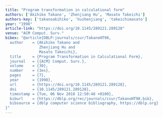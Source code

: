 ```yaml
---
title: "Program transformation in calculational form"
authors: ['Akihiko Takano', 'Zhenjiang Hu', 'Masato Takeichi']
authors-key: ['takanoakihiko', 'huzhenjiang', 'takeichimasato']
year: "1998"
article-link: "https://doi.org/10.1145/289121.289128"
venue: "ACM Comput. Surv."
bibex: "@article{DBLP:journals/csur/TakanoHT98,
  author    = {Akihiko Takano and
               Zhenjiang Hu and
               Masato Takeichi},
  title     = {Program Transformation in Calculational Form},
  journal   = {{ACM} Comput. Surv.},
  volume    = {30},
  number    = {3es},
  pages     = {7},
  year      = {1998},
  url       = {https://doi.org/10.1145/289121.289128},
  doi       = {10.1145/289121.289128},
  timestamp = {Tue, 06 Nov 2018 12:50:48 +0100},
  biburl    = {https://dblp.org/rec/journals/csur/TakanoHT98.bib},
  bibsource = {dblp computer science bibliography, https://dblp.org}
}"
---
```

